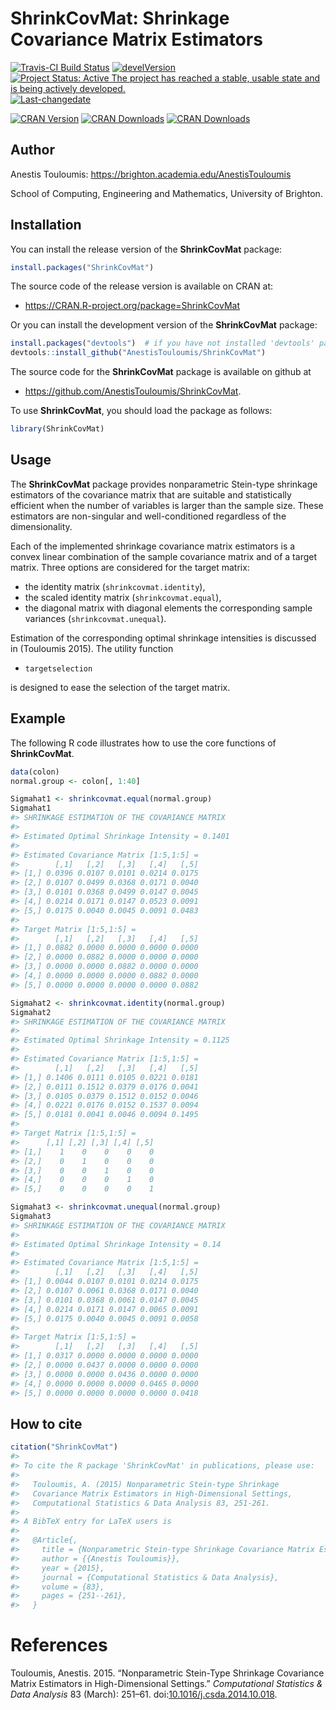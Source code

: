 <!-- README.md is generated from README.Rmd. Please edit that file -->
ShrinkCovMat: Shrinkage Covariance Matrix Estimators
====================================================

[![Travis-CI Build Status](https://travis-ci.org/AnestisTouloumis/ShrinkCovMat.svg?branch=master)](https://travis-ci.org/AnestisTouloumis/ShrinkCovMat) [![develVersion](https://img.shields.io/badge/devel%20version-1.1.5-brightgreen.svg?style=flat)](https://github.com/AnestisTouloumis/ShrinkCovMat) [![Project Status: Active The project has reached a stable, usable state and is being actively developed.](http://www.repostatus.org/badges/latest/active.svg)](http://www.repostatus.org/#active) [![Last-changedate](https://img.shields.io/badge/last%20change-2017--06--16-brightgreen.svg)](/commits/master)

[![CRAN Version](http://www.r-pkg.org/badges/version/ShrinkCovMat?color=blue)](https://cran.r-project.org/package=ShrinkCovMat) [![CRAN Downloads](http://cranlogs.r-pkg.org/badges/grand-total/ShrinkCovMat?color=blue)](http://cranlogs.r-pkg.org/badges/grand-total/ShrinkCovMat) [![CRAN Downloads](http://cranlogs.r-pkg.org/badges/ShrinkCovMat)](http://cran.rstudio.com/web/packages/ShrinkCovMat/index.html)

Author
------

Anestis Touloumis: <https://brighton.academia.edu/AnestisTouloumis>

School of Computing, Engineering and Mathematics, University of Brighton.

Installation
------------

You can install the release version of the **ShrinkCovMat** package:

``` r
install.packages("ShrinkCovMat")
```

The source code of the release version is available on CRAN at:

-   <https://CRAN.R-project.org/package=ShrinkCovMat>

Or you can install the development version of the **ShrinkCovMat** package:

``` r
install.packages("devtools")  # if you have not installed 'devtools' package
devtools::install_github("AnestisTouloumis/ShrinkCovMat")
```

The source code for the **ShrinkCovMat** package is available on github at

-   <https://github.com/AnestisTouloumis/ShrinkCovMat>.

To use **ShrinkCovMat**, you should load the package as follows:

``` r
library(ShrinkCovMat)
```

Usage
-----

The **ShrinkCovMat** package provides nonparametric Stein-type shrinkage estimators of the covariance matrix that are suitable and statistically efficient when the number of variables is larger than the sample size. These estimators are non-singular and well-conditioned regardless of the dimensionality.

Each of the implemented shrinkage covariance matrix estimators is a convex linear combination of the sample covariance matrix and of a target matrix. Three options are considered for the target matrix:

-   the identity matrix (`shrinkcovmat.identity`),
-   the scaled identity matrix (`shrinkcovmat.equal`),
-   the diagonal matrix with diagonal elements the corresponding sample variances (`shrinkcovmat.unequal`).

Estimation of the corresponding optimal shrinkage intensities is discussed in (Touloumis 2015). The utility function

-   `targetselection`

is designed to ease the selection of the target matrix.

Example
-------

The following R code illustrates how to use the core functions of **ShrinkCovMat**.

``` r
data(colon)
normal.group <- colon[, 1:40]

Sigmahat1 <- shrinkcovmat.equal(normal.group)
Sigmahat1
#> SHRINKAGE ESTIMATION OF THE COVARIANCE MATRIX 
#> 
#> Estimated Optimal Shrinkage Intensity = 0.1401 
#> 
#> Estimated Covariance Matrix [1:5,1:5] =
#>        [,1]   [,2]   [,3]   [,4]   [,5]
#> [1,] 0.0396 0.0107 0.0101 0.0214 0.0175
#> [2,] 0.0107 0.0499 0.0368 0.0171 0.0040
#> [3,] 0.0101 0.0368 0.0499 0.0147 0.0045
#> [4,] 0.0214 0.0171 0.0147 0.0523 0.0091
#> [5,] 0.0175 0.0040 0.0045 0.0091 0.0483
#> 
#> Target Matrix [1:5,1:5] =
#>        [,1]   [,2]   [,3]   [,4]   [,5]
#> [1,] 0.0882 0.0000 0.0000 0.0000 0.0000
#> [2,] 0.0000 0.0882 0.0000 0.0000 0.0000
#> [3,] 0.0000 0.0000 0.0882 0.0000 0.0000
#> [4,] 0.0000 0.0000 0.0000 0.0882 0.0000
#> [5,] 0.0000 0.0000 0.0000 0.0000 0.0882

Sigmahat2 <- shrinkcovmat.identity(normal.group)
Sigmahat2
#> SHRINKAGE ESTIMATION OF THE COVARIANCE MATRIX 
#> 
#> Estimated Optimal Shrinkage Intensity = 0.1125 
#> 
#> Estimated Covariance Matrix [1:5,1:5] =
#>        [,1]   [,2]   [,3]   [,4]   [,5]
#> [1,] 0.1406 0.0111 0.0105 0.0221 0.0181
#> [2,] 0.0111 0.1512 0.0379 0.0176 0.0041
#> [3,] 0.0105 0.0379 0.1512 0.0152 0.0046
#> [4,] 0.0221 0.0176 0.0152 0.1537 0.0094
#> [5,] 0.0181 0.0041 0.0046 0.0094 0.1495
#> 
#> Target Matrix [1:5,1:5] =
#>      [,1] [,2] [,3] [,4] [,5]
#> [1,]    1    0    0    0    0
#> [2,]    0    1    0    0    0
#> [3,]    0    0    1    0    0
#> [4,]    0    0    0    1    0
#> [5,]    0    0    0    0    1

Sigmahat3 <- shrinkcovmat.unequal(normal.group)
Sigmahat3
#> SHRINKAGE ESTIMATION OF THE COVARIANCE MATRIX 
#> 
#> Estimated Optimal Shrinkage Intensity = 0.14 
#> 
#> Estimated Covariance Matrix [1:5,1:5] =
#>        [,1]   [,2]   [,3]   [,4]   [,5]
#> [1,] 0.0044 0.0107 0.0101 0.0214 0.0175
#> [2,] 0.0107 0.0061 0.0368 0.0171 0.0040
#> [3,] 0.0101 0.0368 0.0061 0.0147 0.0045
#> [4,] 0.0214 0.0171 0.0147 0.0065 0.0091
#> [5,] 0.0175 0.0040 0.0045 0.0091 0.0058
#> 
#> Target Matrix [1:5,1:5] =
#>        [,1]   [,2]   [,3]   [,4]   [,5]
#> [1,] 0.0317 0.0000 0.0000 0.0000 0.0000
#> [2,] 0.0000 0.0437 0.0000 0.0000 0.0000
#> [3,] 0.0000 0.0000 0.0436 0.0000 0.0000
#> [4,] 0.0000 0.0000 0.0000 0.0465 0.0000
#> [5,] 0.0000 0.0000 0.0000 0.0000 0.0418
```

How to cite
-----------

``` r
citation("ShrinkCovMat")
#> 
#> To cite the R package 'ShrinkCovMat' in publications, please use:
#> 
#>   Touloumis, A. (2015) Nonparametric Stein-type Shrinkage
#>   Covariance Matrix Estimators in High-Dimensional Settings,
#>   Computational Statistics & Data Analysis 83, 251-261.
#> 
#> A BibTeX entry for LaTeX users is
#> 
#>   @Article{,
#>     title = {Nonparametric Stein-type Shrinkage Covariance Matrix Estimators in High-Dimensional Settings},
#>     author = {{Anestis Touloumis}},
#>     year = {2015},
#>     journal = {Computational Statistics & Data Analysis},
#>     volume = {83},
#>     pages = {251--261},
#>   }
```

References
==========

Touloumis, Anestis. 2015. “Nonparametric Stein-Type Shrinkage Covariance Matrix Estimators in High-Dimensional Settings.” *Computational Statistics & Data Analysis* 83 (March): 251–61. doi:[10.1016/j.csda.2014.10.018](https://doi.org/10.1016/j.csda.2014.10.018).
